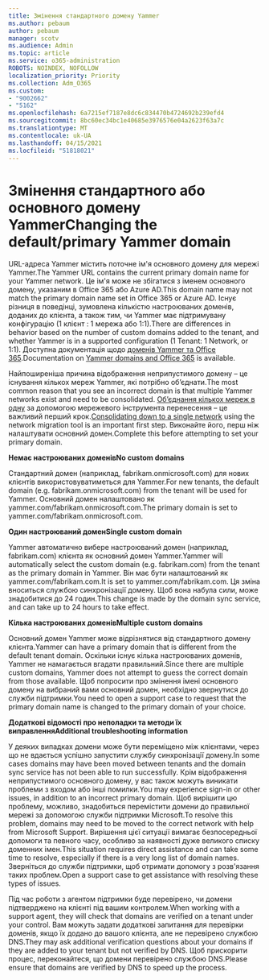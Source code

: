 ```yaml
---
title: Змінення стандартного домену Yammer
ms.author: pebaum
author: pebaum
manager: scotv
ms.audience: Admin
ms.topic: article
ms.service: o365-administration
ROBOTS: NOINDEX, NOFOLLOW
localization_priority: Priority
ms.collection: Adm_O365
ms.custom:
- "9002662"
- "5162"
ms.openlocfilehash: 6a7215ef7187e8dc6c834470b4724692b239efd4
ms.sourcegitcommit: 8bc60ec34bc1e40685e3976576e04a2623f63a7c
ms.translationtype: MT
ms.contentlocale: uk-UA
ms.lasthandoff: 04/15/2021
ms.locfileid: "51818021"
---
```

# <a name="changing-the-defaultprimary-yammer-domain"></a><span data-ttu-id="1e903-102">Змінення стандартного або основного домену Yammer</span><span class="sxs-lookup"><span data-stu-id="1e903-102">Changing the default/primary Yammer domain</span></span>

<span data-ttu-id="1e903-103">URL-адреса Yammer містить поточне ім'я основного домену для мережі Yammer.</span><span class="sxs-lookup"><span data-stu-id="1e903-103">The Yammer URL contains the current primary domain name for your Yammer network.</span></span> <span data-ttu-id="1e903-104">Це ім'я може не збігатися з іменем основного домену, указаним в Office 365 або Azure AD.</span><span class="sxs-lookup"><span data-stu-id="1e903-104">This domain name may not match the primary domain name set in Office 365 or Azure AD.</span></span> <span data-ttu-id="1e903-105">Існує різниця в поведінці, зумовлена кількістю настроюваних доменів, доданих до клієнта, а також тим, чи Yammer має підтримувану конфігурацію (1 клієнт : 1 мережа або 1:1).</span><span class="sxs-lookup"><span data-stu-id="1e903-105">There are differences in behavior based on the number of custom domains added to the tenant, and whether Yammer is in a supported configuration (1 Tenant: 1 Network, or 1:1).</span></span> <span data-ttu-id="1e903-106">Доступна документація щодо [доменів Yammer та Office 365](https://docs.microsoft.com/yammer/configure-your-yammer-network/manage-yammer-domains).</span><span class="sxs-lookup"><span data-stu-id="1e903-106">Documentation on [Yammer domains and Office 365](https://docs.microsoft.com/yammer/configure-your-yammer-network/manage-yammer-domains) is available.</span></span>

<span data-ttu-id="1e903-107">Найпоширеніша причина відображення неприпустимого домену – це існування кількох мереж Yammer, які потрібно об’єднати.</span><span class="sxs-lookup"><span data-stu-id="1e903-107">The most common reason that you see an incorrect domain is that multiple Yammer networks exist and need to be consolidated.</span></span> <span data-ttu-id="1e903-108">[Об’єднання кількох мереж в одну](https://docs.microsoft.com/yammer/configure-your-yammer-network/consolidate-multiple-yammer-networks) за допомогою мережевого інструмента перенесення – це важливий перший крок.</span><span class="sxs-lookup"><span data-stu-id="1e903-108">[Consolidating down to a single network](https://docs.microsoft.com/yammer/configure-your-yammer-network/consolidate-multiple-yammer-networks) using the network migration tool is an important first step.</span></span> <span data-ttu-id="1e903-109">Виконайте його, перш ніж налаштувати основний домен.</span><span class="sxs-lookup"><span data-stu-id="1e903-109">Complete this before attempting to set your primary domain.</span></span>

<span data-ttu-id="1e903-110">**Немає настроюваних доменів**</span><span class="sxs-lookup"><span data-stu-id="1e903-110">**No custom domains**</span></span>

<span data-ttu-id="1e903-111">Стандартний домен (наприклад, fabrikam.onmicrosoft.com) для нових клієнтів використовуватиметься для Yammer.</span><span class="sxs-lookup"><span data-stu-id="1e903-111">For new tenants, the default domain (e.g. fabrikam.onmicrosoft.com) from the tenant will be used for Yammer.</span></span> <span data-ttu-id="1e903-112">Основний домен налаштовано як yammer.com/fabrikam.onmicrosoft.com.</span><span class="sxs-lookup"><span data-stu-id="1e903-112">The primary domain is set to yammer.com/fabrikam.onmicrosoft.com.</span></span>

<span data-ttu-id="1e903-113">**Один настроюваний домен**</span><span class="sxs-lookup"><span data-stu-id="1e903-113">**Single custom domain**</span></span>

<span data-ttu-id="1e903-114">Yammer автоматично вибере настроюваний домен (наприклад, fabrikam.com) клієнта як основний домен Yammer.</span><span class="sxs-lookup"><span data-stu-id="1e903-114">Yammer will automatically select the custom domain (e.g. fabrikam.com) from the tenant as the primary domain in Yammer.</span></span> <span data-ttu-id="1e903-115">Він має бути налаштований як yammer.com/fabrikam.com.</span><span class="sxs-lookup"><span data-stu-id="1e903-115">It is set to yammer.com/fabrikam.com.</span></span> <span data-ttu-id="1e903-116">Ця зміна вноситься службою синхронізації домену. Щоб вона набула сили, може знадобитися до 24 годин.</span><span class="sxs-lookup"><span data-stu-id="1e903-116">This change is made by the domain sync service, and can take up to 24 hours to take effect.</span></span>

<span data-ttu-id="1e903-117">**Кілька настроюваних доменів**</span><span class="sxs-lookup"><span data-stu-id="1e903-117">**Multiple custom domains**</span></span>

<span data-ttu-id="1e903-118">Основний домен Yammer може відрізнятися від стандартного домену клієнта.</span><span class="sxs-lookup"><span data-stu-id="1e903-118">Yammer can have a primary domain that is different from the default tenant domain.</span></span> <span data-ttu-id="1e903-119">Оскільки існує кілька настроюваних доменів, Yammer не намагається вгадати правильний.</span><span class="sxs-lookup"><span data-stu-id="1e903-119">Since there are multiple custom domains, Yammer does not attempt to guess the correct domain from those available.</span></span> <span data-ttu-id="1e903-120">Щоб попросити про змінення імені основного домену на вибраний вами основний домен, необхідно звернутися до служби підтримки.</span><span class="sxs-lookup"><span data-stu-id="1e903-120">You need to open a support case to request that the primary domain name is changed to the primary domain of your choice.</span></span>

<span data-ttu-id="1e903-121">**Додаткові відомості про неполадки та методи їх виправлення**</span><span class="sxs-lookup"><span data-stu-id="1e903-121">**Additional troubleshooting information**</span></span>

<span data-ttu-id="1e903-122">У деяких випадках домени може бути переміщено між клієнтами, через що не вдається успішно запустити службу синхронізації домену.</span><span class="sxs-lookup"><span data-stu-id="1e903-122">In some cases domains may have been moved between tenants and the domain sync service has not been able to run successfully.</span></span> <span data-ttu-id="1e903-123">Крім відображення неприпустимого основного домену, у вас також можуть виникати проблеми з входом або інші помилки.</span><span class="sxs-lookup"><span data-stu-id="1e903-123">You may experience sign-in or other issues, in addition to an incorrect primary domain.</span></span> <span data-ttu-id="1e903-124">Щоб вирішити цю проблему, можливо, знадобиться перемістити домени до правильної мережі за допомогою служби підтримки Microsoft.</span><span class="sxs-lookup"><span data-stu-id="1e903-124">To resolve this problem, domains may need to be moved to the correct network with help from Microsoft Support.</span></span> <span data-ttu-id="1e903-125">Вирішення цієї ситуації вимагає безпосередньої допомоги та певного часу, особливо за наявності дуже великого списку доменних імен.</span><span class="sxs-lookup"><span data-stu-id="1e903-125">This situation requires direct assistance and can take some time to resolve, especially if there is a very long list of domain names.</span></span> <span data-ttu-id="1e903-126">Зверніться до служби підтримки, щоб отримати допомогу з розв'язання таких проблем.</span><span class="sxs-lookup"><span data-stu-id="1e903-126">Open a support case to get assistance with resolving these types of issues.</span></span>

<span data-ttu-id="1e903-127">Під час роботи з агентом підтримки буде перевірено, чи домени підтверджено на клієнті під вашим контролем.</span><span class="sxs-lookup"><span data-stu-id="1e903-127">When working with a support agent, they will check that domains are verified on a tenant under your control.</span></span> <span data-ttu-id="1e903-128">Вам можуть задати додаткові запитання для перевірки доменів, якщо їх додано до вашого клієнта, але не перевірено службою DNS.</span><span class="sxs-lookup"><span data-stu-id="1e903-128">They may ask additional verification questions about your domains if they are added to your tenant but not verified by DNS.</span></span> <span data-ttu-id="1e903-129">Щоб прискорити процес, переконайтеся, що домени перевірено службою DNS.</span><span class="sxs-lookup"><span data-stu-id="1e903-129">Please ensure that domains are verified by DNS to speed up the process.</span></span>
